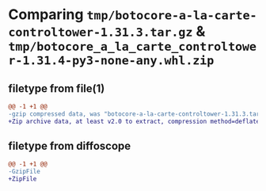 # Comparing `tmp/botocore-a-la-carte-controltower-1.31.3.tar.gz` & `tmp/botocore_a_la_carte_controltower-1.31.4-py3-none-any.whl.zip`

## filetype from file(1)

```diff
@@ -1 +1 @@
-gzip compressed data, was "botocore-a-la-carte-controltower-1.31.3.tar", last modified: Fri Jul 14 01:46:02 2023, max compression
+Zip archive data, at least v2.0 to extract, compression method=deflate
```

## filetype from diffoscope

```diff
@@ -1 +1 @@
-GzipFile
+ZipFile
```

